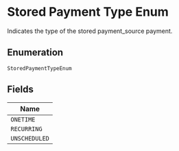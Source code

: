 
# Stored Payment Type Enum

Indicates the type of the stored payment_source payment.

## Enumeration

`StoredPaymentTypeEnum`

## Fields

| Name |
|  --- |
| `ONETIME` |
| `RECURRING` |
| `UNSCHEDULED` |

